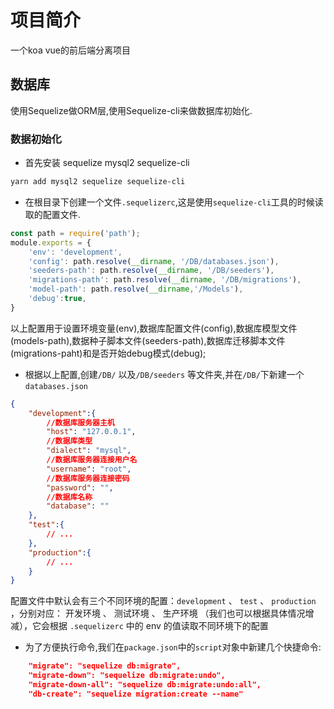 # 项目简介
一个koa vue的前后端分离项目
## 数据库
使用Sequelize做ORM层,使用Sequelize-cli来做数据库初始化.
### 数据初始化
- 首先安装 sequelize mysql2 sequelize-cli
```bash
yarn add mysql2 sequelize sequelize-cli
```
- 在根目录下创建一个文件`.sequelizerc`,这是使用`sequelize-cli`工具的时候读取的配置文件.
```js
const path = require('path');
module.exports = {
	'env': 'development',
	'config': path.resolve(__dirname, '/DB/databases.json'),
	'seeders-path': path.resolve(__dirname, '/DB/seeders'),
	'migrations-path': path.resolve(__dirname, '/DB/migrations'),
	'model-path': path.resolve(__dirname,'/Models'),
	'debug':true,
}
```
以上配置用于设置环境变量(env),数据库配置文件(config),数据库模型文件(models-path),数据种子脚本文件(seeders-path),数据库迁移脚本文件(migrations-paht)和是否开始debug模式(debug);
- 根据以上配置,创建`/DB/` 以及`/DB/seeders` 等文件夹,并在`/DB/`下新建一个`databases.json`

```json
{
    "development":{
        //数据库服务器主机
        "host": "127.0.0.1",
        //数据库类型
        "dialect": "mysql",
        //数据库服务器连接用户名
        "username": "root",
        //数据库服务器连接密码
        "password": "",
        //数据库名称
        "database": ""
    },
    "test":{
        // ...
    },
    "production":{
        // ...
    }
}
```
配置文件中默认会有三个不同环境的配置：`development` 、 `test` 、 `production` ，分别对应： 开发环境 、 测试环境 、 生产环境 （我们也可以根据具体情况增减），它会根据 `.sequelizerc` 中的 env 的值读取不同环境下的配置
- 为了方便执行命令,我们在`package.json`中的`script`对象中新建几个快捷命令:
```json
  	"migrate": "sequelize db:migrate",
    "migrate-down": "sequelize db:migrate:undo",
    "migrate-down-all": "sequelize db:migrate:undo:all",
    "db-create": "sequelize migration:create --name"
```
